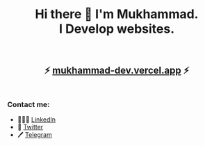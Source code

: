 <h1 align="center">
Hi there 👋 I'm Mukhammad.<br>I Develop websites.
  <br><br>
</h1>

<h2 align="center">
  ⚡ <a href="https://mukhammad-dev.vercel.app" target="_blank">mukhammad-dev.vercel.app</a> ⚡
  <br><br>
</h2>

### Contact me:

- 👨🏻‍💼 [LinkedIn](https://www.linkedin.com/in/mukhammaddev/)
- 🐓 [Twitter](https://twitter.com/mukhammaddev)
- 🖊 [Telegram](https://t.me/shonazarovdev)
